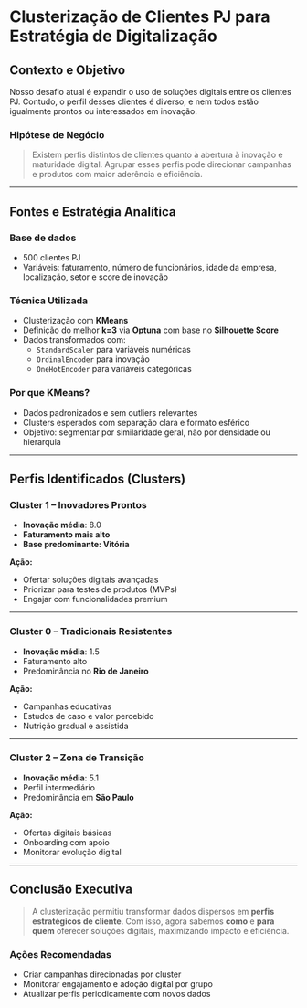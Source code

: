 # Clusterização de Clientes PJ para Estratégia de Digitalização

## Contexto e Objetivo

Nosso desafio atual é expandir o uso de soluções digitais entre os clientes PJ. Contudo, o perfil desses clientes é diverso, e nem todos estão igualmente prontos ou interessados em inovação.

### Hipótese de Negócio
> Existem perfis distintos de clientes quanto à abertura à inovação e maturidade digital. Agrupar esses perfis pode direcionar campanhas e produtos com maior aderência e eficiência.

---

## Fontes e Estratégia Analítica

### Base de dados
- 500 clientes PJ
- Variáveis: faturamento, número de funcionários, idade da empresa, localização, setor e score de inovação

### Técnica Utilizada
- Clusterização com **KMeans**
- Definição do melhor **k=3** via **Optuna** com base no **Silhouette Score**
- Dados transformados com:
  - `StandardScaler` para variáveis numéricas
  - `OrdinalEncoder` para inovação
  - `OneHotEncoder` para variáveis categóricas

### Por que KMeans?
- Dados padronizados e sem outliers relevantes
- Clusters esperados com separação clara e formato esférico
- Objetivo: segmentar por similaridade geral, não por densidade ou hierarquia

---

## Perfis Identificados (Clusters)

### Cluster 1 – Inovadores Prontos
- **Inovação média**: 8.0
- **Faturamento mais alto**
- **Base predominante: Vitória**

**Ação:**
- Ofertar soluções digitais avançadas
- Priorizar para testes de produtos (MVPs)
- Engajar com funcionalidades premium

---

### Cluster 0 – Tradicionais Resistentes
- **Inovação média**: 1.5
- Faturamento alto
- Predominância no **Rio de Janeiro**

**Ação:**
- Campanhas educativas
- Estudos de caso e valor percebido
- Nutrição gradual e assistida

---

### Cluster 2 – Zona de Transição
- **Inovação média**: 5.1
- Perfil intermediário
- Predominância em **São Paulo**

**Ação:**
- Ofertas digitais básicas
- Onboarding com apoio
- Monitorar evolução digital

---

## Conclusão Executiva

> A clusterização permitiu transformar dados dispersos em **perfis estratégicos de cliente**. Com isso, agora sabemos **como** e **para quem** oferecer soluções digitais, maximizando impacto e eficiência.

### Ações Recomendadas
- Criar campanhas direcionadas por cluster
- Monitorar engajamento e adoção digital por grupo
- Atualizar perfis periodicamente com novos dados

